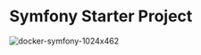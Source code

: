 # Symfony Starter Project


![docker-symfony-1024x462](https://user-images.githubusercontent.com/89834824/197603555-56337f2e-f11c-4919-84db-3bde02fdcaf5.png)